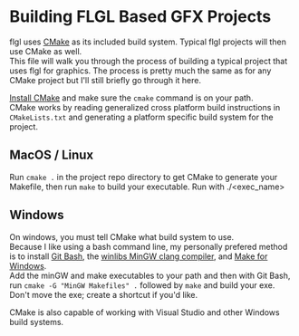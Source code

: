 # Building FLGL Based GFX Projects
flgl uses [CMake](https://cmake.org/) as its included build system. Typical flgl projects will then use CMake as well.      
This file will walk you through the process of building a typical project that uses flgl for graphics. 
The process is pretty much the same as for any CMake project but I'll still briefly go through it here.
      
[Install CMake](https://cmake.org/download/) and make sure the `cmake` command is on your path.     
CMake works by reading generalized cross platform build instructions in `CMakeLists.txt` and generating a platform specific build system for the project.      

## MacOS / Linux
Run `cmake .` in the project repo directory to get CMake to generate your Makefile, then run `make` to build your executable. Run with ./<exec_name>     

## Windows
On windows, you must tell CMake what build system to use.        
Because I like using a bash command line, my personally prefered method is to install [Git Bash](https://gitforwindows.org/), the [winlibs MinGW clang compiler](https://winlibs.com/), and [Make for Windows](https://gnuwin32.sourceforge.net/packages/make.htm).         
Add the minGW and make executables to your path and then with Git Bash, run 
`cmake -G "MinGW Makefiles" .` followed by `make` and build your exe. Don't move the exe; create a shortcut if you'd like.       
      
CMake is also capable of working with Visual Studio and other Windows build systems.

      
